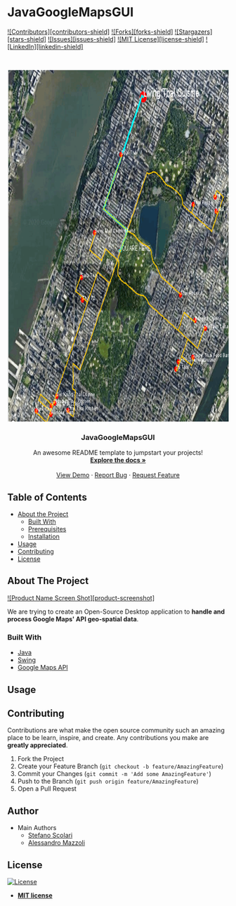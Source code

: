 # JavaGoogleMapsGUI
<!--
*** Thanks for checking out this README Template. If you have a suggestion that would
*** make this better, please fork the repo and create a pull request or simply open
*** an issue with the tag "enhancement".
*** Thanks again! Now go create something AMAZING! :D
-->





<!-- PROJECT SHIELDS -->
<!--
*** I'm using markdown "reference style" links for readability.
*** Reference links are enclosed in brackets [ ] instead of parentheses ( ).
*** See the bottom of this document for the declaration of the reference variables
*** for contributors-url, forks-url, etc. This is an optional, concise syntax you may use.
*** https://www.markdownguide.org/basic-syntax/#reference-style-links
-->
[![Contributors][contributors-shield]][contributors-url]
[![Forks][forks-shield]][forks-url]
[![Stargazers][stars-shield]][stars-url]
[![Issues][issues-shield]][issues-url]
[![MIT License][license-shield]][license-url]
[![LinkedIn][linkedin-shield]][linkedin-url]



<!-- PROJECT LOGO -->
<br />
<p align="center">
  <a href="https://github.com/othneildrew/Best-README-Template">
    <img src="res/GoogleMapsApiLogo.png" alt="Logo" width="800" height="800">
  </a>

  <h3 align="center">JavaGoogleMapsGUI</h3>

  <p align="center">
    An awesome README template to jumpstart your projects!
    <br />
    <a href="https://github.com/othneildrew/Best-README-Template"><strong>Explore the docs »</strong></a>
    <br />
    <br />
    <a href="https://github.com/othneildrew/Best-README-Template">View Demo</a>
    ·
    <a href="https://github.com/othneildrew/Best-README-Template/issues">Report Bug</a>
    ·
    <a href="https://github.com/othneildrew/Best-README-Template/issues">Request Feature</a>
  </p>
</p>



<!-- TABLE OF CONTENTS -->
## Table of Contents

* [About the Project](#about-the-project)
  * [Built With](#built-with)
  * [Prerequisites](#prerequisites)
  * [Installation](#installation)
* [Usage](#usage)
* [Contributing](#contributing)
* [License](#license)



<!-- ABOUT THE PROJECT -->
## About The Project

[![Product Name Screen Shot][product-screenshot]](res/GoogleMapsLogo.png)

We are trying to create an Open-Source Desktop application to **handle and process Google Maps' API geo-spatial data**.


### Built With
* [Java](https://www.java.com/it/)
* [Swing](https://docs.oracle.com/javase/7/docs/api/javax/swing/package-summary.html)
* [Google Maps API](https://developers.google.com/maps/documentation?hl=it)


<!-- USAGE EXAMPLES -->
## Usage



<!-- CONTRIBUTING -->
## Contributing

Contributions are what make the open source community such an amazing place to be learn, inspire, and create. Any contributions you make are **greatly appreciated**.

1. Fork the Project
2. Create your Feature Branch (`git checkout -b feature/AmazingFeature`)
3. Commit your Changes (`git commit -m 'Add some AmazingFeature'`)
4. Push to the Branch (`git push origin feature/AmazingFeature`)
5. Open a Pull Request

## Author
* Main Authors
   * [Stefano Scolari](https://www.linkedin.com/in/stefano-scolari-7a9440170/)<br/>
   * [Alessandro Mazzoli](https://github.com/alemazzo)

## License

[![License](http://img.shields.io/:license-mit-blue.svg?style=flat-square)](http://badges.mit-license.org)

- **[MIT license](http://opensource.org/licenses/mit-license.php)**


<br/><br/> 
<!-- MARKDOWN LINKS & IMAGES -->
<!-- https://www.markdownguide.org/basic-syntax/#reference-style-links -->
[contributors-url]: https://github.com/stefanoscolapasta/JavaGoogleMapsGUI/graphs/contributors
[forks-url]: https://github.com/stefanoscolapasta/JavaGoogleMapsGUI/network/members
[stars-url]: https://github.com/stefanoscolapasta/JavaGoogleMapsGUI/stargazers
[issues-url]: https://github.com/stefanoscolapasta/JavaGoogleMapsGUI/issues
[license-url]: http://opensource.org/licenses/mit-license.php
[linkedin-url]: https://www.linkedin.com/in/stefano-scolari-7a9440170/

